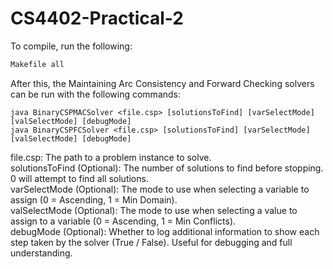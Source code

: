 # CS4402-Practical-2
To compile, run the following:
```bash
Makefile all
```

After this, the Maintaining Arc Consistency and Forward Checking solvers can be run with the following commands:
```
java BinaryCSPMACSolver <file.csp> [solutionsToFind] [varSelectMode] [valSelectMode] [debugMode]
java BinaryCSPFCSolver <file.csp> [solutionsToFind] [varSelectMode] [valSelectMode] [debugMode]
```

file.csp: The path to a problem instance to solve.  
solutionsToFind (Optional): The number of solutions to find before stopping. 0 will attempt to find all solutions.  
varSelectMode (Optional): The mode to use when selecting a variable to assign (0 = Ascending, 1 = Min Domain).  
valSelectMode (Optional): The mode to use when selecting a value to assign to a variable (0 = Ascending, 1 = Min Conflicts).  
debugMode (Optional): Whether to log additional information to show each step taken by the solver (True / False). Useful for debugging and full understanding.  